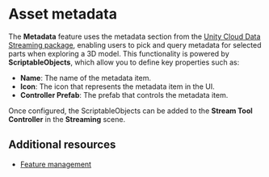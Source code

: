 # Asset metadata

The **Metadata** feature uses the metadata section from the [Unity Cloud Data Streaming package](https://docs.unity3d.com/Packages/com.unity.cloud.data-streaming@1.10/manual/index.html), enabling users to pick and query metadata for selected parts when exploring a 3D model. This functionality is powered by **ScriptableObjects**, which allow you to define key properties such as: 

* **Name**: The name of the metadata item.  
* **Icon**: The icon that represents the metadata item in the UI.  
* **Controller Prefab**: The prefab that controls the metadata item.

Once configured, the ScriptableObjects can be added to the **Stream Tool Controller** in the **Streaming** scene.

## Additional resources

* [Feature management](feature-management.md)